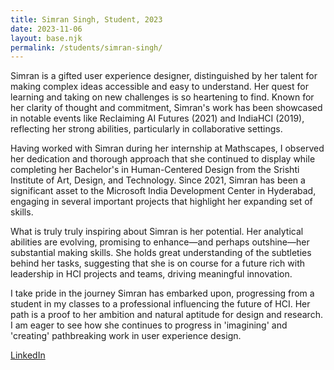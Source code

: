 ```yaml
---
title: Simran Singh, Student, 2023
date: 2023-11-06
layout: base.njk
permalink: /students/simran-singh/
--- 
```


Simran is a gifted user experience designer, distinguished by her talent for making complex ideas accessible and easy to understand. Her quest for learning and taking on new challenges is so heartening to find. Known for her clarity of thought and commitment, Simran's work has been showcased in notable events like Reclaiming AI Futures (2021) and IndiaHCI (2019), reflecting her strong abilities, particularly in collaborative settings.

Having worked with Simran during her internship at Mathscapes, I observed her dedication and thorough approach that she continued to display while completing her Bachelor's in Human-Centered Design from the Srishti Institute of Art, Design, and Technology. Since 2021, Simran has been a significant asset to the Microsoft India Development Center in Hyderabad, engaging in several important projects that highlight her expanding set of skills.

What is truly truly inspiring about Simran is her potential. Her analytical abilities are evolving, promising to enhance—and perhaps outshine—her substantial making skills. She holds great understanding of the subtleties behind her tasks, suggesting that she is on course for a future rich with leadership in HCI projects and teams, driving meaningful innovation.

I take pride in the journey Simran has embarked upon, progressing from a student in my classes to a professional influencing the future of HCI. Her path is a proof to her ambition and natural aptitude for design and research. I am eager to see how she continues to progress in 'imagining' and 'creating' pathbreaking work in user experience design.

[LinkedIn](https://www.linkedin.com/in/simran-singh-7bba87137)